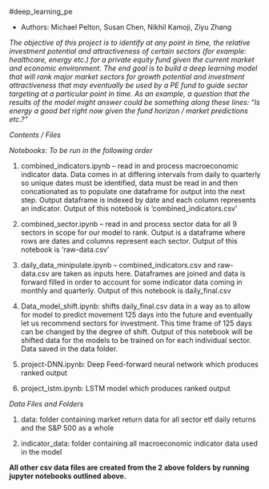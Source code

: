 #deep_learning_pe

* Authors: Michael Pelton, Susan Chen, Nikhil Kamoji, Ziyu Zhang

*The objective of this project is to identify at any point in time, the relative investment potential and attractiveness of certain sectors (for example: healthcare, energy etc.) for a private equity fund given the current market and economic environment. The end goal is to build a deep learning model that will rank major market sectors for growth potential and investment attractiveness that may eventually be used by a PE fund to guide sector targeting at a particular point in time.
As an example, a question that the results of the model might answer could be something along these lines: “Is energy a good bet right now given the fund horizon / market predictions etc.?”*

*Contents / Files*

*Notebooks: To be run in the following order*

1) combined_indicators.ipynb – read in and process macroeconomic indicator data. Data comes in at differing intervals from daily to quarterly so unique dates must be identified, data must be read in and then concationated as to populate one dataframe for output into the next step. Output dataframe is indexed by date and each column represents an indicator. Output of this notebook is ‘combined_indicators.csv’

2) combined_sector.ipynb – read in and process sector data for all 9 sectors in scope for our model to rank. Output is a dataframe where rows are dates and columns represent each sector. Output of this notebook is ‘raw-data.csv’

3) daily_data_minipulate.ipynb – combined_indicators.csv and raw-data.csv are taken as inputs here. Dataframes are joined and data is forward filled in order to account for some indicator data coming in monthly and quarterly. Output of this notebook is daily_final.csv 

4) Data_model_shift.ipynb: shifts daily_final.csv data in a way as to allow for model to predict movement 125 days into the future and eventually let us recommend sectors for investment. This time frame of 125 days can be changed by the degree of shift. Output of this notebook will be shifted data for the models to be trained on for each individual sector. Data saved in the data folder. 

5) project-DNN.ipynb: Deep Feed-forward neural network which produces ranked output

6) project_lstm.ipynb: LSTM model which produces ranked output 

*Data Files and Folders*

1) data: folder containing market return data for all sector etf daily returns and the S&P 500 as a whole 

2) indicator_data: folder containing all macroeconomic indicator data used in the model

**All other csv data files are created from the 2 above folders by running jupyter notebooks outlined above.**




